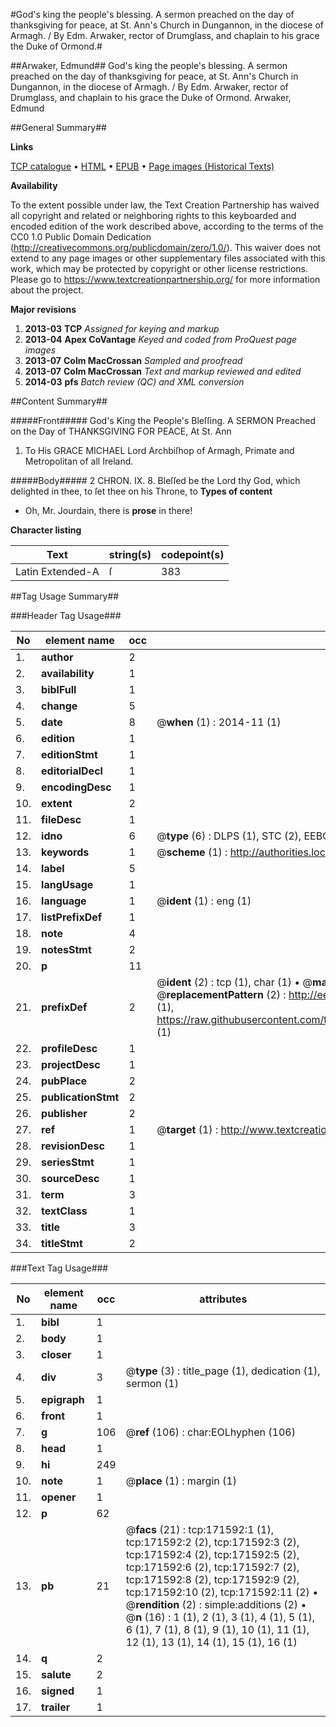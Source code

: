 #God's king the people's blessing. A sermon preached on the day of thanksgiving for peace, at St. Ann's Church in Dungannon, in the diocese of Armagh. / By Edm. Arwaker, rector of Drumglass, and chaplain to his grace the Duke of Ormond.#

##Arwaker, Edmund##
God's king the people's blessing. A sermon preached on the day of thanksgiving for peace, at St. Ann's Church in Dungannon, in the diocese of Armagh. / By Edm. Arwaker, rector of Drumglass, and chaplain to his grace the Duke of Ormond.
Arwaker, Edmund

##General Summary##

**Links**

[TCP catalogue](http://www.ota.ox.ac.uk/tcp/)  • 
[HTML](http://tei.it.ox.ac.uk/tcp/Texts-HTML/free/A75/A75684.html)  • 
[EPUB](http://tei.it.ox.ac.uk/tcp/Texts-EPUB/free/A75/A75684.epub) • 
[Page images (Historical Texts)](https://historicaltexts.jisc.ac.uk/eebo-45504697e)

**Availability**

To the extent possible under law, the Text Creation Partnership has waived all copyright and related or neighboring rights to this keyboarded and encoded edition of the work described above, according to the terms of the CC0 1.0 Public Domain Dedication (http://creativecommons.org/publicdomain/zero/1.0/). This waiver does not extend to any page images or other supplementary files associated with this work, which may be protected by copyright or other license restrictions. Please go to https://www.textcreationpartnership.org/ for more information about the project.

**Major revisions**

1. __2013-03__ __TCP__ *Assigned for keying and markup*
1. __2013-04__ __Apex CoVantage__ *Keyed and coded from ProQuest page images*
1. __2013-07__ __Colm MacCrossan__ *Sampled and proofread*
1. __2013-07__ __Colm MacCrossan__ *Text and markup reviewed and edited*
1. __2014-03__ __pfs__ *Batch review (QC) and XML conversion*

##Content Summary##

#####Front#####
God's King the People's Bleſſing. A SERMON Preached on the Day of THANKSGIVING FOR PEACE, At St. Ann
1. To His GRACE MICHAEL Lord Archbiſhop of Armagh, Primate and Metropolitan of all Ireland.

#####Body#####
2 CHRON. IX. 8. Bleſſed be the Lord thy God, which delighted in thee, to ſet thee on his Throne, to 
**Types of content**

  * Oh, Mr. Jourdain, there is **prose** in there!

**Character listing**


|Text|string(s)|codepoint(s)|
|---|---|---|
|Latin Extended-A|ſ|383|

##Tag Usage Summary##

###Header Tag Usage###

|No|element name|occ|attributes|
|---|---|---|---|
|1.|__author__|2||
|2.|__availability__|1||
|3.|__biblFull__|1||
|4.|__change__|5||
|5.|__date__|8| @__when__ (1) : 2014-11 (1)|
|6.|__edition__|1||
|7.|__editionStmt__|1||
|8.|__editorialDecl__|1||
|9.|__encodingDesc__|1||
|10.|__extent__|2||
|11.|__fileDesc__|1||
|12.|__idno__|6| @__type__ (6) : DLPS (1), STC (2), EEBO-CITATION (1), OCLC (1), VID (1)|
|13.|__keywords__|1| @__scheme__ (1) : http://authorities.loc.gov/ (1)|
|14.|__label__|5||
|15.|__langUsage__|1||
|16.|__language__|1| @__ident__ (1) : eng (1)|
|17.|__listPrefixDef__|1||
|18.|__note__|4||
|19.|__notesStmt__|2||
|20.|__p__|11||
|21.|__prefixDef__|2| @__ident__ (2) : tcp (1), char (1)  •  @__matchPattern__ (2) : ([0-9\-]+):([0-9IVX]+) (1), (.+) (1)  •  @__replacementPattern__ (2) : http://eebo.chadwyck.com/downloadtiff?vid=$1&page=$2 (1), https://raw.githubusercontent.com/textcreationpartnership/Texts/master/tcpchars.xml#$1 (1)|
|22.|__profileDesc__|1||
|23.|__projectDesc__|1||
|24.|__pubPlace__|2||
|25.|__publicationStmt__|2||
|26.|__publisher__|2||
|27.|__ref__|1| @__target__ (1) : http://www.textcreationpartnership.org/docs/. (1)|
|28.|__revisionDesc__|1||
|29.|__seriesStmt__|1||
|30.|__sourceDesc__|1||
|31.|__term__|3||
|32.|__textClass__|1||
|33.|__title__|3||
|34.|__titleStmt__|2||


###Text Tag Usage###

|No|element name|occ|attributes|
|---|---|---|---|
|1.|__bibl__|1||
|2.|__body__|1||
|3.|__closer__|1||
|4.|__div__|3| @__type__ (3) : title_page (1), dedication (1), sermon (1)|
|5.|__epigraph__|1||
|6.|__front__|1||
|7.|__g__|106| @__ref__ (106) : char:EOLhyphen (106)|
|8.|__head__|1||
|9.|__hi__|249||
|10.|__note__|1| @__place__ (1) : margin (1)|
|11.|__opener__|1||
|12.|__p__|62||
|13.|__pb__|21| @__facs__ (21) : tcp:171592:1 (1), tcp:171592:2 (2), tcp:171592:3 (2), tcp:171592:4 (2), tcp:171592:5 (2), tcp:171592:6 (2), tcp:171592:7 (2), tcp:171592:8 (2), tcp:171592:9 (2), tcp:171592:10 (2), tcp:171592:11 (2)  •  @__rendition__ (2) : simple:additions (2)  •  @__n__ (16) : 1 (1), 2 (1), 3 (1), 4 (1), 5 (1), 6 (1), 7 (1), 8 (1), 9 (1), 10 (1), 11 (1), 12 (1), 13 (1), 14 (1), 15 (1), 16 (1)|
|14.|__q__|2||
|15.|__salute__|2||
|16.|__signed__|1||
|17.|__trailer__|1||
